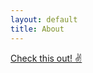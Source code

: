 ```yaml
---
layout: default
title: About
---
```


<a href="https://www.notion.so/791e66c215ac4ace8a6047afd9a94f54">Check this out! ✌</a>
